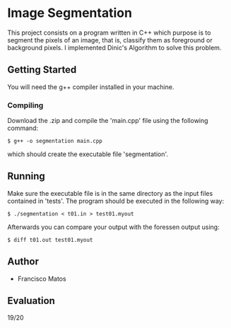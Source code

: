 # Image Segmentation

This project consists on a program written in C++ which purpose is to segment the pixels of an image, that is, classify them as foreground or background pixels. I implemented Dinic's Algorithm to solve this problem.

## Getting Started

You will need the g++ compiler installed in your machine.

### Compiling

Download the .zip and compile the 'main.cpp' file using the following command:

```
$ g++ -o segmentation main.cpp
```
which should create the executable file 'segmentation'.

## Running

Make sure the executable file is in the same directory as the input files contained in 'tests'.
The program should be executed in the following way:

```
$ ./segmentation < t01.in > test01.myout
```

Afterwards you can compare your output with the foressen output using:

```
$ diff t01.out test01.myout
```

## Author

* Francisco Matos

## Evaluation

19/20
